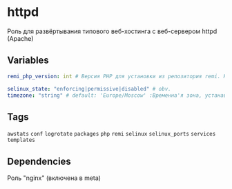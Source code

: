 # httpd
Роль для развёртывания типового веб-хостинга с веб-сервером httpd (Apache)
## Variables
```yaml
remi_php_version: int # Версия PHP для установки из репозитория remi. Например, 56, 71 и т.д.

selinux_state: "enforcing|permissive|disabled" # obv.
timezone: "string" # default: 'Europe/Moscow' :Временна'я зона, устанавливаемая в php.ini

```
## Tags
`awstats` `conf` `logrotate` `packages` `php` `remi` `selinux` `selinux_ports` `services` `templates`
## Dependencies
Роль "nginx" (включена в meta)
